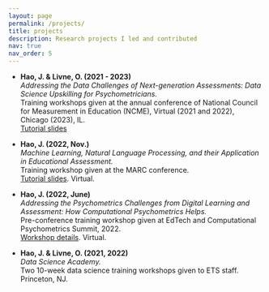 ```yaml
---
layout: page
permalink: /projects/
title: projects
description: Research projects I led and contributed
nav: true
nav_order: 5
---
```


- **Hao, J. & Livne, O. (2021 - 2023)**  
  *Addressing the Data Challenges of Next-generation Assessments: Data Science Upskilling for Psychometricians.*  
  Training workshops given at the annual conference of National Council for Measurement in Education (NCME), Virtual (2021 and 2022), Chicago (2023), IL.  
  [Tutorial slides](https://github.com/jgbrainstorm/NCME2023-data-science-workshop)

- **Hao, J. (2022, Nov.)**  
  *Machine Learning, Natural Language Processing, and their Application in Educational Assessment.*  
  Training workshop given at the MARC conference.  
  [Tutorial slides](https://github.com/jgbrainstorm/marc2022_trainingworkshop). Virtual.

- **Hao, J. (2022, June)**  
  *Addressing the Psychometrics Challenges from Digital Learning and Assessment: How Computational Psychometrics Helps.*  
  Pre-conference training workshop given at EdTech and Computational Psychometrics Summit, 2022.  
  [Workshop details](https://www.globalatpevents.com/ecps2022/pre-conference-workshop.aspx). Virtual.

- **Hao, J. & Livne, O. (2021, 2022)**  
  *Data Science Academy.*  
  Two 10-week data science training workshops given to ETS staff. Princeton, NJ.
